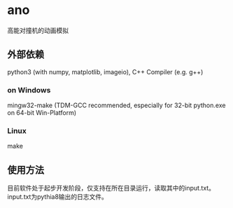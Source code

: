 # ano
高能对撞机的动画模拟
## 外部依赖
python3 (with numpy, matplotlib, imageio), C++ Compiler (e.g. g++)
### on Windows
mingw32-make (TDM-GCC recommended, especially for 32-bit python.exe on 64-bit Win-Platform)
### Linux
make
## 使用方法
目前软件处于起步开发阶段，仅支持在所在目录运行，读取其中的input.txt。input.txt为pythia8输出的日志文件。

